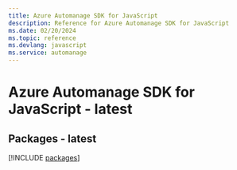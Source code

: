 ```yaml
---
title: Azure Automanage SDK for JavaScript
description: Reference for Azure Automanage SDK for JavaScript
ms.date: 02/20/2024
ms.topic: reference
ms.devlang: javascript
ms.service: automanage
---
```

# Azure Automanage SDK for JavaScript - latest
## Packages - latest
[!INCLUDE [packages](automanage-index.md)]